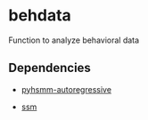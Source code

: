 # behdata

Function to analyze behavioral data


Dependencies
------------

* [pyhsmm-autoregressive](https://github.com/ekellbuch/pyhsmm-autoregressive)

* [ssm](https://github.com/slinderman/ssm)
